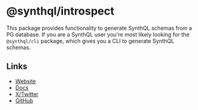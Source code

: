 # @synthql/introspect

This package provides functionality to generate SynthQL schemas from a PG database.
If you are a SynthQL user you're most likely looking for the `@synthql/cli` package, which
gives you a CLI to generate SynthQL schemas.

## Links

-   [Website](https://synthql.dev)
-   [Docs](https://synthql.dev/docs/getting-started)
-   [X/Twitter](https://twitter.com/fernandohur)
-   [GitHub](https://github.com/synthql/SynthQL)
